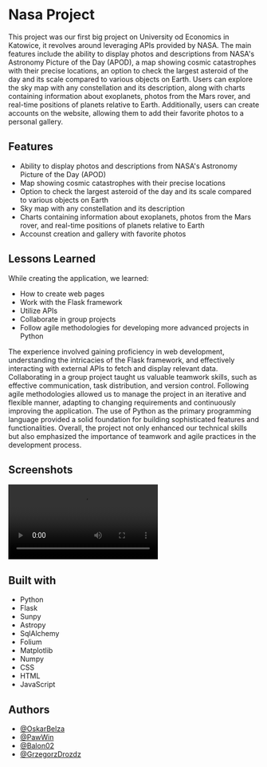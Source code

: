 
# Nasa Project

This project was our first big project on University od Economics in Katowice, it revolves around leveraging APIs provided by NASA. The main features include the ability to display photos and descriptions from NASA's Astronomy Picture of the Day (APOD), a map showing cosmic catastrophes with their precise locations, an option to check the largest asteroid of the day and its scale compared to various objects on Earth. Users can explore the sky map with any constellation and its description, along with charts containing information about exoplanets, photos from the Mars rover, and real-time positions of planets relative to Earth. Additionally, users can create accounts on the website, allowing them to add their favorite photos to a personal gallery.


## Features

- Ability to display photos and descriptions from NASA's Astronomy Picture of the Day (APOD)
- Map showing cosmic catastrophes with their precise locations
- Option to check the largest asteroid of the day and its scale compared to various objects on Earth
- Sky map with any constellation and its description
- Charts containing information about exoplanets, photos from the Mars rover, and real-time positions of planets relative to Earth
- Accounst creation and gallery with favorite photos
  

## Lessons Learned


While creating the application, we learned:
- How to create web pages
- Work with the Flask framework
- Utilize APIs
- Collaborate in group projects 
- Follow agile methodologies for developing more advanced projects in Python

The experience involved gaining proficiency in web development, understanding the intricacies of the Flask framework, and effectively interacting with external APIs to fetch and display relevant data. Collaborating in a group project taught us valuable teamwork skills, such as effective communication, task distribution, and version control. Following agile methodologies allowed us to manage the project in an iterative and flexible manner, adapting to changing requirements and continuously improving the application. The use of Python as the primary programming language provided a solid foundation for building sophisticated features and functionalities. Overall, the project not only enhanced our technical skills but also emphasized the importance of teamwork and agile practices in the development process.


## Screenshots

![App Video](/images/NasaPresentation.mp4)


## Built with

- Python
- Flask
- Sunpy
- Astropy
- SqlAlchemy
- Folium
- Matplotlib
- Numpy
- CSS
- HTML
- JavaScript


## Authors

- [@OskarBelza](https://github.com/OskarBelza)
- [@PawWin](https://github.com/PawWin)
- [@Balon02](https://github.com/Balon02)
- [@GrzegorzDrozdz](https://github.com/GrzegorzDrozdz)
